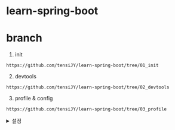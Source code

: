# learn-spring-boot

# branch

1. init

```
https://github.com/tensiJY/learn-spring-boot/tree/01_init
```

2. devtools

```
https://github.com/tensiJY/learn-spring-boot/tree/02_devtools
```

3. profile & config

```
https://github.com/tensiJY/learn-spring-boot/tree/03_profile
```

<details>
<summary> 설정 </summary>

- pom.xml

```
		<dependency>
			<groupId>org.springframework.boot</groupId>
			<artifactId>spring-boot-configuration-processor</artifactId>
			<optional>true</optional>
		</dependency>
```

- component

```
@Component
@ConfigurationProperties(prefix="currency-service")
public class CurrencyServiceConfiguration {

	private String url;
	private String username;
	private String key;



	public String getUrl() {
		return url;
	}
	public void setUrl(String url) {
		this.url = url;
	}
	public String getUsername() {
		return username;
	}
	public void setUsername(String username) {
		this.username = username;
	}
	public String getKey() {
		return key;
	}
	public void setKey(String key) {
		this.key = key;
	}
}
```

- properties

```
# config properties
currency-service.url=http://default1.in28minutes.com
currency-service.username=defaultusername
currency-service.key=defaultkey
```

</details>
